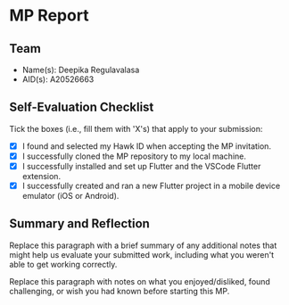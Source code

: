 # MP Report

## Team

- Name(s): Deepika Regulavalasa
- AID(s): A20526663

## Self-Evaluation Checklist

Tick the boxes (i.e., fill them with 'X's) that apply to your submission:

- [X] I found and selected my Hawk ID when accepting the MP invitation.
- [X] I successfully cloned the MP repository to my local machine.
- [X] I successfully installed and set up Flutter and the VSCode Flutter
      extension.
- [X] I successfully created and ran a new Flutter project in a mobile device
      emulator (iOS or Android).

## Summary and Reflection

Replace this paragraph with a brief summary of any additional notes that might help us evaluate your submitted work, including what you weren't able to get working correctly.

Replace this paragraph with notes on what you enjoyed/disliked, found challenging, or wish you had known before starting this MP.
